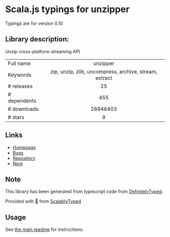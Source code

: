 
# Scala.js typings for unzipper

Typings are for version 0.10

## Library description:
Unzip cross-platform streaming API

|                    |                 |
| ------------------ | :-------------: |
| Full name          | unzipper |
| Keywords           | zip, unzip, zlib, uncompress, archive, stream, extract |
| # releases         | 25 |
| # dependents       | 455 |
| # downloads        | 28946403 |
| # stars            | 9 |

## Links
- [Homepage](https://github.com/ZJONSSON/node-unzipper#readme)
- [Bugs](https://github.com/ZJONSSON/node-unzipper/issues)
- [Repository](https://github.com/ZJONSSON/node-unzipper)
- [Npm](https://www.npmjs.com/package/unzipper)
    


## Note
This library has been generated from typescript code from [DefinitelyTyped](https://definitelytyped.org).

Provided with :purple_heart: from [ScalablyTyped](https://github.com/oyvindberg/ScalablyTyped)

## Usage
See [the main readme](../../readme.md) for instructions.


